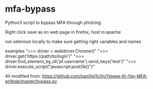 # mfa-bypass
Python3 script to bypass MFA through phishing


Right click save as on web page in firefox, host in apache

run selenium locally to make sure getting right variables and names

examples
">>> driver = webdriver.Chrome()"
">>> driver.get('https://path/to/login')"
">>> driver.find_element_by_id('pf.username').send_keys('test')"
">>> driver.execute_script("javascript:postOk()")"

All modified from:
https://github.com/pan0pt1c0n/Yippee-Ki-Yay-MFA-er/blob/master/bypass.py
